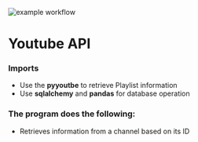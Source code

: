 ![example workflow](https://github.com/CheickTT/API/actions/workflows/style.yaml/badge.svg)

# Youtube API

### Imports
* Use the **pyyoutbe** to retrieve Playlist information
* Use **sqlalchemy** and **pandas** for database operation

### The program does the following:
* Retrieves information from a channel based on its ID

